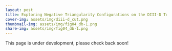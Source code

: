 ```yaml
---
layout: post
title: Exploring Negative Triangularity Configurations on the DIII-D Tokamak
cover-img: assets/img/diii-d_cut.png
thumbnail-img: assets/img/fig04_db-1.png
share-img: assets/img/fig04_db-1.png
---
```

 
This page is under development, please check back soon!